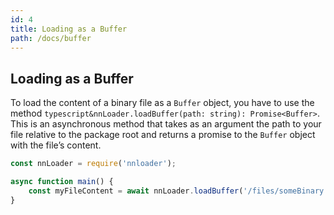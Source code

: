 ```yaml
---
id: 4
title: Loading as a Buffer
path: /docs/buffer
---
```


## Loading as a Buffer

To load the content of a binary file as a `Buffer` object, you have to use the method `typescript&nnLoader.loadBuffer(path: string): Promise<Buffer>`. This is an asynchronous method that takes as an argument the path to your file relative to the package root and returns a promise to the `Buffer` object with the file’s content.

```js
const nnLoader = require('nnloader');

async function main() {
    const myFileContent = await nnLoader.loadBuffer('/files/someBinary');
}
```
